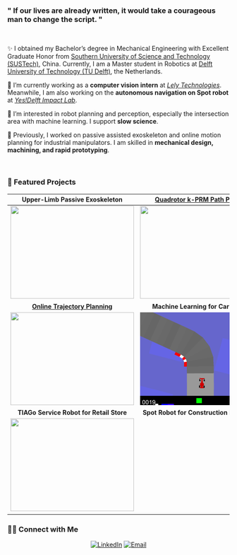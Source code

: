 ### **" If our lives are already written, it would take a courageous man to change the script. "**
&nbsp;
<!--
<img width=400 align="right" src="https://github-readme-stats.vercel.app/api?username=Kyle-Xu001&theme=react&count_private=true&show_icons=true" />
-->
✨ I obtained my Bachelor’s degree in Mechanical Engineering with Excellent Graduate Honor from [Southern University of Science and Technology (SUSTech)](https://www.sustech.edu.cn/en/), China. Currently, I am a Master student in Robotics at [Delft University of Technology (TU Delft)](https://www.tudelft.nl/en/), the Netherlands. 

🔭 I’m currently working as a **computer vision intern** at *[Lely Technologies](https://www.lely.com/nl/)*. Meanwhile, I am also working on the **autonomous navigation on Spot robot** at *[Yes!Delft Impact Lab](https://www.yesdelftimpactlab.com/)*.

🌱 I’m interested in robot planning and perception, especially the intersection area with machine learning. I support **slow science**.

🤔 Previously, I worked on passive assisted exoskeleton and online motion planning for industrial manipulators. I am skilled in **mechanical design, machining, and rapid prototyping**.

</br>
<h3> 🤖 Featured Projects</h3>

  |  Upper-Limb Passive Exoskeleton  | [Quadrotor k-PRM Path Planner](https://github.com/Kyle-Xu001/Planning_Project) |  [Multi-Camera Video Stitching](https://github.com/Kyle-Xu001/Multi-Depth-Multi-Camera-Stitching)  |
  |  :------------:  |  :------------:  |  :------------:  |
  |<img src="https://github.com/Kyle-Xu001/kyle-xu001.github.io/blob/master/assets/img/exoskeleton.gif" width="280" height="210" /> | <img src="https://github.com/Kyle-Xu001/kyle-xu001.github.io/blob/master/assets/img/12.gif" width="280" height="210" /> | <img src="stitch.gif" width="280" height="210" /> |
  |  [**Online Trajectory Planning**](https://github.com/Kyle-Xu001/Online-Trajectory-Planning-Manipulators)  | **Machine Learning for Car Racing** |  **Autonomous Driving Simulation**  |
  |<img src="https://github.com/Kyle-Xu001/kyle-xu001.github.io/blob/master/assets/img/ROKAE1.gif" width="280" height="210" /> | <img src="https://github.com/Kyle-Xu001/kyle-xu001.github.io/blob/master/assets/img/ML_vehicles.gif" width="280" height="210" /> | <img src="https://github.com/Kyle-Xu001/kyle-xu001.github.io/blob/master/assets/img/ROS.gif" width="280" height="210" /> |
  | **TIAGo Service Robot for Retail Store** | **Spot Robot for Construction Inspection**||
  |<img src="tiago.gif" width="280" height="210" />|||



<h3> 🤝🏻 Connect with Me </h3>
<p align="center">
<a href="https://www.linkedin.com/in/chenghao-xu-10/" target="_blank"><img alt="LinkedIn" src="https://img.shields.io/badge/LinkedIn-@chenghaoxu-blue?style=flat&logo=linkedin"></a>
<a href="xuchenghao10@hotmail.com"><img alt="Email" src="https://img.shields.io/badge/Email-xuchenghao10@hotmail.com-blue?style=flat&logo=gmail"></a>
</p>

<!--
**Kyle-Xu001/Kyle-xu001** is a ✨ _special_ ✨ repository because its `README.md` (this file) appears on your GitHub profile.



Here are some ideas to get you started:

🔭 I’m currently working as a computer vision R&D intern at Lely.
🌱 I’m currently learning artificial intelligence techniques for robotics.
- 👯 I’m looking to collaborate on ...
- 🤔 I’m looking for help with ...
- 💬 Ask me about ...
- 📫 How to reach me: ...
- 😄 Pronouns: ...
- ⚡ Fun fact: ...
-->
